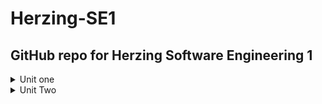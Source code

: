 # Herzing-SE1
## GitHub repo for Herzing Software Engineering 1
<details>
<summary>Unit one</summary>
  
##### Image of commandline Rock , paper , Scissers game.
![commandLine image](Unit1/images/commandLine.PNG)
</details>

<details>
<summary>Unit Two</summary>
  
### this project is about creating an FSM and using it to simulate 7 days of weather with 5 event changes each day.

3 options for weather to follow a list left right and none.
the list of states was  Clear <-> Cloudy <-> Raining <-> Severe Weather  
with transitions between weather states:
  
[Getting Warmer, Getting Colder, Humidity is Increasing, Wind is Increasing] 
  
  
#### running Unit2/src/Main gets the resulting output  
##### Images of commandline weather cycle Finite State Machine. 
    
 <details>
      <summary>Day one</summary>

    ![commandLine day1](Unit2/images/output1.PNG)
  </details>
  <details>
    <summary>Day Two</summary>

    ![commandLine day2](Unit2/images/output2.PNG)
  </details>
  <details>  
    <summary>Day Three</summary>

    ![commandLine day3](Unit2/images/output3.PNG)
  </details>
  <details>  
    <summary>Day Four</summary>

    ![commandLine day4](Unit2/images/output4.PNG)
  </details>
  <details>  
    <summary>Day Five</summary>

    ![commandLine day5](Unit2/images/output5.PNG)
  </details>
  <details>
    <summary>Day Six</summary>

    ![commandLine day6](Unit2/images/output6.PNG)
  </details>
  <details>
    <summary>Day Seven</summary>

    ![commandLine day7](Unit2/images/output7.PNG)

  </details>
